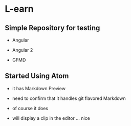 # L-earn


## Simple Repository for testing

* Angular

* Angular 2

* GFMD

## Started Using Atom

* it has Markdown Preview

* need to confirm that it handles git flavored Markdown
 * of course it does
* will display a clip in the editor ... nice
